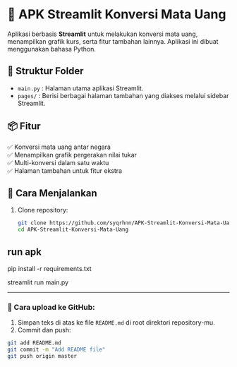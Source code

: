 # 💱 APK Streamlit Konversi Mata Uang

Aplikasi berbasis **Streamlit** untuk melakukan konversi mata uang, menampilkan grafik kurs, serta fitur tambahan lainnya. Aplikasi ini dibuat menggunakan bahasa Python.

## 📂 Struktur Folder

- `main.py` : Halaman utama aplikasi Streamlit.
- `pages/` : Berisi berbagai halaman tambahan yang diakses melalui sidebar Streamlit.

## 📦 Fitur

✅ Konversi mata uang antar negara  
✅ Menampilkan grafik pergerakan nilai tukar  
✅ Multi-konversi dalam satu waktu  
✅ Halaman tambahan untuk fitur ekstra  

## 🚀 Cara Menjalankan

1. Clone repository:
   ```bash
   git clone https://github.com/syqrhnn/APK-Streamlit-Konversi-Mata-Uang.git
   cd APK-Streamlit-Konversi-Mata-Uang

## run apk
pip install -r requirements.txt

streamlit run main.py


---

### 📌 Cara upload ke GitHub:

1. Simpan teks di atas ke file `README.md` di root direktori repository-mu.  
2. Commit dan push:

```bash
git add README.md
git commit -m "Add README file"
git push origin master

